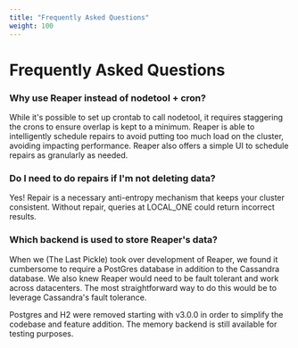 ```yaml
---
title: "Frequently Asked Questions"
weight: 100
---
```


# Frequently Asked Questions


### Why use Reaper instead of nodetool + cron?

While it's possible to set up crontab to call nodetool, it requires staggering the crons to ensure overlap is kept to a minimum.  Reaper is able to intelligently schedule repairs to avoid putting too much load on the cluster, avoiding impacting performance.  Reaper also offers a simple UI to schedule repairs as granularly as needed.


### Do I need to do repairs if I'm not deleting data?

Yes!  Repair is a necessary anti-entropy mechanism that keeps your cluster consistent.  Without repair, queries at LOCAL_ONE could return incorrect results.  


### Which backend is used to store Reaper's data?

When we (The Last Pickle) took over development of Reaper, we found it cumbersome to require a PostGres database in addition to the Cassandra database.  We also knew Reaper would need to be fault tolerant and work across datacenters.  The most straightforward way to do this would be to leverage Cassandra's fault tolerance.  

Postgres and H2 were removed starting with v3.0.0 in order to simplify the codebase and feature addition.
The memory backend is still available for testing purposes.